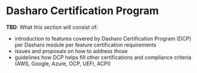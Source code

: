 # Dasharo Certification Program

**TBD**:
What this section will consist of:

- introduction to features covered by Dasharo Certification Program (DCP) per
Dasharo module per feature certification requirements
- issues and proposals on how to address those
- guidelines how DCP helps fill other certifications and compliance criteria (AWS, Google, Azure, OCP, UEFI, ACPI)
